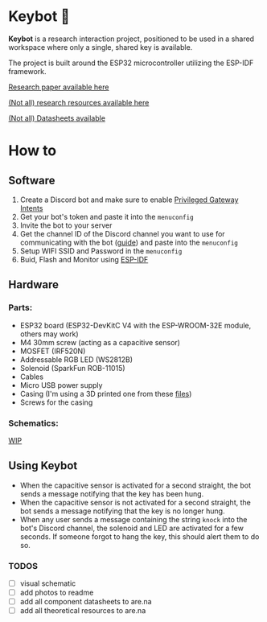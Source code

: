 # Keybot 🔑

**Keybot** is a research interaction project, positioned to be used in a shared workspace where only a single, shared key is available. 

The project is built around the ESP32 microcontroller utilizing the ESP-IDF framework.

[Research paper available here](https://danielgalis.com/posts/key-bot/)

[(Not all) research resources available here](https://are.na/daniel-galis/key-bot-project)

[(Not all) Datasheets available](https://are.na/daniel-galis/key-bot-project-datasheets)

# How to

## Software
1. Create a Discord bot and make sure to enable [Privileged Gateway Intents](https://github.com/abobija/esp-discord/issues/6#issuecomment-1559844490)
2. Get your bot's token and paste it into the `menuconfig`
3. Invite the bot to your server
4. Get the channel ID of the Discord channel you want to use for communicating with the bot ([guide](https://support.discord.com/hc/en-us/articles/206346498-Where-can-I-find-my-User-Server-Message-ID-)) and paste into the `menuconfig`
5. Setup WIFI SSID and Password in the `menuconfig`
6. Buid, Flash and Monitor using [ESP-IDF](https://docs.espressif.com/projects/esp-idf/en/latest/esp32/index.html)

## Hardware
### Parts:
- ESP32 board (ESP32-DevKitC V4 with the ESP-WROOM-32E module, others may work)
- M4 30mm screw (acting as a capacitive sensor)
- MOSFET (IRF520N)
- Addressable RGB LED (WS2812B)
- Solenoid (SparkFun ROB-11015)
- Cables
- Micro USB power supply
- Casing (I'm using a 3D printed one from these [files](/casing))
- Screws for the casing

### Schematics:
[WIP](https://sare.na/block/24840316)

## Using Keybot
- When the capacitive sensor is activated for a second straight, the bot sends a message notifying that the key has been hung.
- When the capacitive sensor is not activated for a second straight, the bot sends a message notifying that the key is no longer hung.
- When any user sends a message containing the string `knock` into the bot's Discord channel, the solenoid and LED are activated for a few seconds. If someone forgot to hang the key, this should alert them to do so.

### TODOS
- [ ] visual schematic
- [ ] add photos to readme
- [ ] add all component datasheets to are.na
- [ ] add all theoretical resources to are.na
